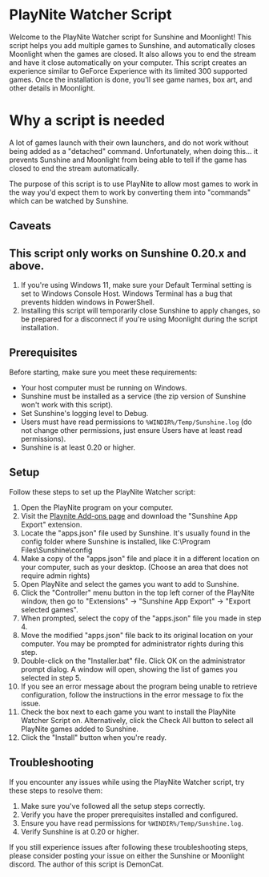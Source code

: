 # PlayNite Watcher Script

Welcome to the PlayNite Watcher script for Sunshine and Moonlight! This script helps you add multiple games to Sunshine, and automatically closes Moonlight when the games are closed. It also allows you to end the stream and have it close automatically on your computer. This script creates an experience similar to GeForce Experience with its limited 300 supported games. Once the installation is done, you'll see game names, box art, and other details in Moonlight.

# Why a script is needed
A lot of games launch with their own launchers, and do not work without being added as a "detached" command. Unfortunately, when doing this... it prevents Sunshine and Moonlight from being able to tell if the game has closed to end the stream automatically.

The purpose of this script is to use PlayNite to allow most games to work in the way you'd expect them to work by converting them into "commands" which can be watched by Sunshine.

## Caveats

## This script only works on Sunshine 0.20.x and above.

1. If you're using Windows 11, make sure your Default Terminal setting is set to Windows Console Host. Windows Terminal has a bug that prevents hidden windows in PowerShell.
2. Installing this script will temporarily close Sunshine to apply changes, so be prepared for a disconnect if you're using Moonlight during the script installation.

## Prerequisites

Before starting, make sure you meet these requirements:

- Your host computer must be running on Windows.
- Sunshine must be installed as a service (the zip version of Sunshine won't work with this script).
- Set Sunshine's logging level to Debug.
- Users must have read permissions to `%WINDIR%/Temp/Sunshine.log` (do not change other permissions, just ensure Users have at least read permissions).
- Sunshine is at least 0.20 or higher.

## Setup

Follow these steps to set up the PlayNite Watcher script:

1. Open the PlayNite program on your computer.
2. Visit the [Playnite Add-ons page](https://playnite.link/addons.html) and download the "Sunshine App Export" extension.
3. Locate the "apps.json" file used by Sunshine. It's usually found in the config folder where Sunshine is installed, like C:\Program Files\Sunshine\config
4. Make a copy of the "apps.json" file and place it in a different location on your computer, such as your desktop. (Choose an area that does not require admin rights)
5. Open PlayNite and select the games you want to add to Sunshine.
6. Click the "Controller" menu button in the top left corner of the PlayNite window, then go to "Extensions" -> "Sunshine App Export" -> "Export selected games".
7. When prompted, select the copy of the "apps.json" file you made in step 4. 
8. Move the modified "apps.json" file back to its original location on your computer. You may be prompted for administrator rights during this step.
9. Double-click on the "Installer.bat" file. Click OK on the administrator prompt dialog. A window will open, showing the list of games you selected in step 5.
10. If you see an error message about the program being unable to retrieve configuration, follow the instructions in the error message to fix the issue.
11. Check the box next to each game you want to install the PlayNite Watcher Script on. Alternatively, click the Check All button to select all PlayNite games added to Sunshine.
12. Click the "Install" button when you're ready.

## Troubleshooting

If you encounter any issues while using the PlayNite Watcher script, try these steps to resolve them:

1. Make sure you've followed all the setup steps correctly.
2. Verify you have the proper prerequisites installed and configured.
3. Ensure you have read permissions for `%WINDIR%/Temp/Sunshine.log`.
4. Verify Sunshine is at 0.20 or higher.

If you still experience issues after following these troubleshooting steps, please consider posting your issue on either the Sunshine or Moonlight discord. The author of this script is DemonCat.